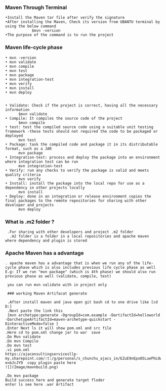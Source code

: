 ### Maven Through Terminal
	•Install the Maven tar file after verify the signature 
	•After installing the Maven, Check its version from UBANTU terminal by using the below command 
                $mvn -version 
	•The purpose of the command is to run the project 

### Maven life-cycle phase 
	• mvn -version 
	• mvn validate
	• mvn compile 
	• mvn test 
	• mvn package 
	• mvn integration-test
	• mvn verify 
	• mvn install
	• mvn deploy 
	
 
	• Validate: Check if the project is correct, having all the necessary information 
          $mvn validate 
	• Compile: It compiles the source code of the project 
          $mvn compile 
	• test: test the compiled source code using a suitable unit testing framework -these tests should not required the code to be packaged or deployed 
          mvn test 
	• Package: task the compiled code and package it in its distributable format, such as a JAR 
          mvn package 
	• Integration-test: process and deploy the package into an environment where integration test can be run 
          mvn integration-test 
	• Verify: run any checks to verify the package is valid and meets quality criteria 
          mvn verify 
	• Install: install the package into the local repo for use as a dependency in other projects locally 
          mvn install
	• Deploy: done in an integration or release environment copies the final packages to the remote repositories for sharing with other developer and projects 
          mvn deploy 

###  What is .m2 folder ? 
     .For sharing with other developers and project .m2 folder
      .m2 folder is a folder in a local repositories and apache maven where dependency and plugin is stored 


### Apache Maven has a advantage 
    . apache maven has a advantage that is when we run any of the life-cycle phase which is also includes previous life cycle phase as well 
    E.g: If we run "mvn package" (which is 4th phase) we should also run previous phase as well (validate, compile, test)
    
	 you can run mvn validate with in project only 

	 ### working Maven Artifacat generate  

	 .After install maven and java open git bash cd to one drive like [cd D:]
	 .Next paste the link this 
	 [mvn archetype:generate -DgroupId=com.example -DartifactId=helloworld -DarchetypeArtifactId=maven-archetype-quickstart -DinteractiveMode=false ]
	.Enter Next ls it will show pom.xml and src file
	.Here cd to pom.xml change jar to war  save
	.Do Mvn validate
	.Do mvn Compile
	.Do mvn test
	.vi pom.xml 
	https://ajaconsultingservicesllp-my.sharepoint.com/:t:/g/personal/s_chunchu_ajacs_in/EZuE9nEpo05LuePhLOwgKtUB6CzC6DRL2ZaH_z6kPUulQQ?e=bJcJY9  copy plugin paste here 
	![](Image/mavnbuild.png)

	.Do mvn package 
	Build success here and generate target floder
	enter ls see here .war Artifact